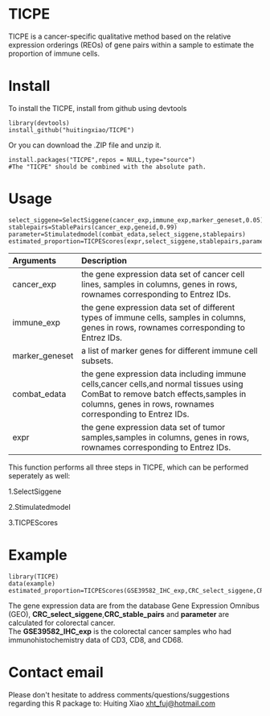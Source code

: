# TICPE
TICPE is a cancer-specific qualitative method based on the relative expression orderings (REOs) of gene pairs within a sample to estimate the proportion of immune cells.

# Install
To install the TICPE, install from github using devtools
```
library(devtools)
install_github("huitingxiao/TICPE")
```
Or you can download the .ZIP file and unzip it.
```
install.packages("TICPE",repos = NULL,type="source")
#The "TICPE" should be combined with the absolute path.
```
# Usage
```
select_siggene=SelectSiggene(cancer_exp,immune_exp,marker_geneset,0.05)
stablepairs=StablePairs(cancer_exp,geneid,0.99)
parameter=Stimulatedmodel(combat_edata,select_siggene,stablepairs)
estimated_proportion=TICPEScores(expr,select_siggene,stablepairs,parameter,0.5)
```
Arguments|Description
:--|:---
cancer_exp|the gene expression data set of cancer cell lines, samples in columns, genes in rows, rownames corresponding to Entrez IDs.
immune_exp|the gene expression data set of different types of immune cells, samples in columns, genes in rows, rownames corresponding to Entrez IDs.
marker_geneset|a list of marker genes for different immune cell subsets.
combat_edata| the gene expression data including immune cells,cancer cells,and normal tissues using ComBat to remove batch effects,samples in columns, genes in rows, rownames corresponding to Entrez IDs.
expr| the gene expression data set of tumor samples,samples in columns, genes in rows, rownames corresponding to Entrez IDs.

This function performs all three steps in TICPE, which can be performed seperately as well:

1.SelectSiggene

2.Stimulatedmodel

3.TICPEScores

# Example
```
library(TICPE)
data(example)
estimated_proportion=TICPEScores(GSE39582_IHC_exp,CRC_select_siggene,CRC_stable_pairs,parameter,0.5)
```
The gene expression data are from the database Gene Expression Omnibus (GEO), **CRC_select_siggene**,**CRC_stable_pairs** and **parameter** are calculated for colorectal cancer.  
The **GSE39582_IHC_exp** is the colorectal cancer samples who had immunohistochemistry data of CD3, CD8, and CD68.

# Contact email
Please don't hesitate to address comments/questions/suggestions regarding this R package to: Huiting Xiao xht_fuj@hotmail.com
